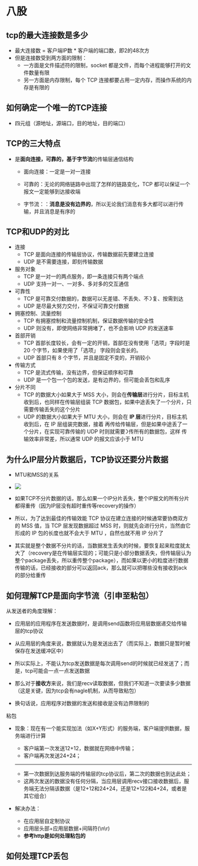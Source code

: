 # 八股

## tcp的最大连接数是多少

- 最大连接数 = 客户端IP数 * 客户端的端口数，即2的48次方
- 但是连接数受到两方面的限制：
  - 一方面是文件描述符的限制，socket 都是⽂件，而每个进程能够打开的文件数量有限
  - 另一方面是内存限制，每个 TCP 连接都要占用一定内存，而操作系统的内存是有限的



## 如何确定一个唯一的TCP连接

- 四元组（源地址，源端口，目的地址，目的端口）



## TCP的三大特点

- 是**面向连接，可靠的，基于字节流**的传输层通信结构

  - 面向连接：一定是一对一连接

  - 可靠的：⽆论的网络链路中出现了怎样的链路变化，TCP 都可以保证⼀个报文⼀定能够到达接收端

  - 字节流：：**消息是没有边界的**，所以⽆论我们消息有多⼤都可以进⾏传输，并且消息是有序的



## TCP和UDP的对比

- 连接
  - TCP 是⾯向连接的传输层协议，传输数据前先要建⽴连接
  - UDP 是不需要连接，即刻传输数据
- 服务对象
  - TCP 是⼀对⼀的两点服务，即⼀条连接只有两个端点
  - UDP ⽀持⼀对⼀、⼀对多、多对多的交互通信
- 可靠性
  - TCP 是可靠交付数据的，数据可以⽆差错、不丢失、不᯿复、按需到达
  - UDP 是尽最⼤努力交付，不保证可靠交付数据
- 拥塞控制、流量控制
  - TCP 有拥塞控制和流量控制机制，保证数据传输的安全性
  - UDP 则没有，即使网络⾮常拥堵了，也不会影响 UDP 的发送速率
- ⾸部开销
  - TCP ⾸部⻓度较⻓，会有⼀定的开销，⾸部在没有使⽤「选项」字段时是 20 个字节，如果使⽤了「选项」 字段则会变⻓的。 
  - UDP ⾸部只有 8 个字节，并且是固定不变的，开销较⼩
- 传输⽅式
  - TCP 是流式传输，没有边界，但保证顺序和可靠
  - UDP 是⼀个包⼀个包的发送，是有边界的，但可能会丢包和乱序
- 分片不同 
  - TCP 的数据大小如果⼤于 MSS 大小，则会在**传输层**进⾏分片，⽬标主机收到后，也同样在传输层组装 TCP 数据包，如果中途丢失了⼀个分片，只需要传输丢失的这个分片
  - UDP 的数据大小如果⼤于 MTU 大小，则会在 **IP 层**进⾏分片，⽬标主机收到后，在 IP 层组装完数据，接着 再传给传输层，但是如果中途丢了⼀个分片，在实现可靠传输的 UDP 时则就需要᯿传所有的数据包，这样 传输效率⾮常差，所以通常 UDP 的报⽂应该⼩于 MTU



## 为什么IP层分片数据后，TCP协议还要分片数据

- MTU和MSS的关系

- ![](..\image\MTU和MSS.png)
- 如果TCP不分片数据的话，那么如果一个IP分片丢失，整个IP报文的所有分片都得重传（因为IP层没有超时重传等recovery的操作）
- 所以，为了达到最佳的传输效能 TCP 协议在建⽴连接的时候通常要协商双⽅的 MSS 值，当 TCP 层发现数据超过 MSS 时，则就先会进⾏分片，当然由它形成的 IP 包的⻓度也就不会⼤于 MTU ，⾃然也就不⽤ IP 分片了
- 其实就是整个数据不分片的话，当数据发生丢失的时候，要恢复起来粒度就太大了（recovery是在传输层实现的；可能只是小部分数据丢失，但传输层认为整个package丢失，所以重传整个package），而如果以更小的粒度进行数据传输的话，已经接收的部分可以返回ack，那么就可以把哪些没有接收到ack的部分给重传



## 如何理解TCP是面向字节流（引申至粘包）

从发送者的角度理解：

- 应用层的应用程序在发送数据时，是调用send函数将应用层数据递交给传输层的tcp协议
- 从应用层的角度来说，数据就认为是发送出去了（而实际上，数据只是暂时被保存在发送缓冲区中）
- 所以实际上，不能认为tcp发送数据是每次调用send的时候就已经发送了；而是，tcp可能会一点一点发送数据
- 那么对于**接收方**来说，我们是recv读取数据，但我们不知道一次要读多少数据（这是关键，因为tcp会有nagle机制，从而导致粘包）



- 换句话说，应用程序对数据的发送和接收是没有边界限制的



粘包

- 现象：现在有一个能实现加法（如X+Y形式）的服务端，客户端提供数据，服务端进行计算

  - 客户端第一次发送12+12，数据就在网络中传输；
  - 客户端再次发送24+24；

  ------

  - 第一次数据到达服务端的传输层的tcp协议后，第二次的数据也到达此处；
  - 这两次发送的数据没有任何分隔，当应用层调用recv接口接收数据后，服务端无法分隔该数据（是12+12和24+24，还是12+122和4+24，或者是其它组合）

- 解决办法：

  - 在应用层自定制协议
  - 应用层头部+应用层数据+间隔符(\n\r)
  - **参考http是如何处理粘包的**



## 如何处理TCP丢包
